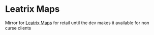 # Leatrix Maps
Mirror for [Leatrix Maps](https://www.curseforge.com/wow/addons/leatrix-maps) for retail until the dev makes it available for non curse clients

